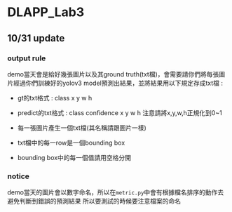 # DLAPP_Lab3
## 10/31 update
### output rule
demo當天會是給好幾張圖片以及其ground truth(txt檔)，會需要請你們將每張圖片經過你們訓練好的yolov3 model預測出結果，並將結果用以下規定存成txt檔 : 
- gt的txt格式 : class x y w h
- predict的txt格式 : class confidence x y w h
注意請將x,y,w,h正規化到0~1

- 每一張圖片產生一個txt檔(其名稱請跟圖片一樣)
- txt檔中的每一row是一個bounding box
- bounding box中的每一個值請用空格分開

### notice
demo當天的圖片會以數字命名，所以在```metric.py```中會有根據檔名排序的動作去避免判斷到錯誤的預測結果
所以要測試的時候要注意檔案的命名
